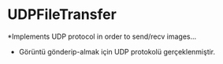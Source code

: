 # UDPFileTransfer

*Implements UDP protocol in order to send/recv images...
* Görüntü gönderip-almak için UDP protokolü gerçeklenmiştir.
